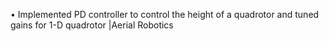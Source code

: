 •	Implemented PD controller to control the height of a quadrotor and tuned gains for 1-D quadrotor |Aerial Robotics
